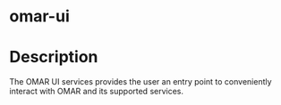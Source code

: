 # omar-ui

# Description
The OMAR UI services provides the user an entry point to conveniently interact with OMAR and its supported services.
